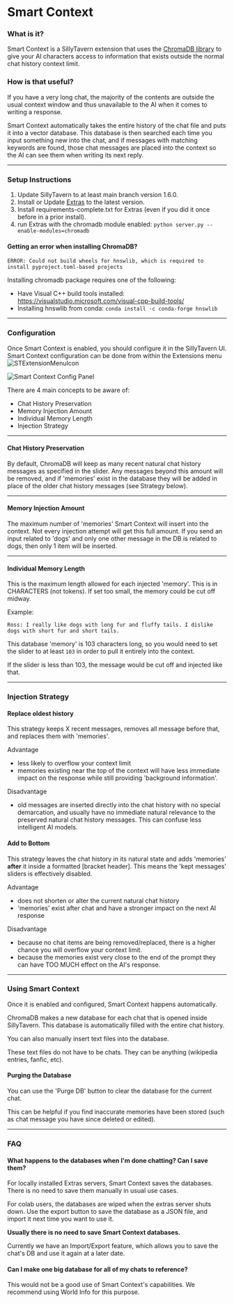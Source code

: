 # Smart Context

### What is it?

Smart Context is a SillyTavern extension that uses the [ChromaDB library](https://www.trychroma.com) to give your AI characters access to information that exists outside the normal chat history context limit.

### How is that useful?

If you have a very long chat, the majority of the contents are outside the usual context window and thus unavailable to the AI when it comes to writing a response.

Smart Context automatically takes the entire history of the chat file and puts it into a vector database. This database is then searched each time you input something new into the chat, and if messages with matching keywords are found, those chat messages are placed into the context so the AI can see them when writing its next reply.

***

### Setup Instructions

1. Update SillyTavern to at least main branch version 1.6.0.
2. Install or Update [Extras](https://github.com/SillyTavern/SillyTavern-extras) to the latest version.
3. Install requirements-complete.txt for Extras (even if you did it once before in a prior install).
4. run Extras with the chromadb module enabled: `python server.py --enable-modules=chromadb`

#### Getting an error when installing ChromaDB?

```
ERROR: Could not build wheels for hnswlib, which is required to install pyproject.toml-based projects
```

Installing chromadb package requires one of the following:

- Have Visual C++ build tools installed: <https://visualstudio.microsoft.com/visual-cpp-build-tools/>
- Installing hnswlib from conda: `conda install -c conda-forge hnswlib`

***

### Configuration

Once Smart Context is enabled, you should configure it in the SillyTavern UI.
Smart Context configuration can be done from within the Extensions menu ![STExtensionMenuIcon](https://github.com/SillyTavern/SillyTavern/assets/124905043/4545037e-dff8-4373-9513-cddb69780be1)

![Smart Context Config Panel](https://github.com/SillyTavern/SillyTavern/assets/124905043/86261cef-15eb-42e1-b3e5-5fe07cdf6190)

There are 4 main concepts to be aware of:

- Chat History Preservation
- Memory Injection Amount
- Individual Memory Length
- Injection Strategy

***

#### Chat History Preservation

By default, ChromaDB will keep as many recent natural chat history messages as specified in the slider.
Any messages beyond this amount will be removed, and if 'memories' exist in the database they will be added in place of the older chat history messages (see Strategy below).

***

#### Memory Injection Amount

The maximum number of 'memories' Smart Context will insert into the context.
Not every injection attempt will get this full amount.
If you send an input related to 'dogs' and only one other message in the DB is related to dogs, then only 1 item will be inserted.

***

#### Individual Memory Length

This is the maximum length allowed for each injected 'memory'.
This is in CHARACTERS (not tokens).
If set too small, the memory could be cut off midway.

Example:

`Ross: I really like dogs with long fur and fluffy tails. I dislike dogs with short fur and short tails.`

This database 'memory' is 103 characters long, so you would need to set the slider to at least `103` in order to pull it entirely into the context.

If the slider is less than 103, the message would be cut off and injected like that.

***

### Injection Strategy

#### Replace oldest history

This strategy keeps X recent messages, removes all message before that, and replaces them with 'memories'.

Advantage

- less likely to overflow your context limit
- memories existing near the top of the context will have less immediate impact on the response while still providing 'background information'.

Disadvantage

- old messages are inserted directly into the chat history with no special demarcation, and usually have no immediate natural relevance to the preserved natural chat history messages. This can confuse less intelligent AI models.

#### Add to Bottom

This strategy leaves the chat history in its natural state and adds 'memories' **after** it inside a formatted [bracket header].
This means the 'kept messages' sliders is effectively disabled.

Advantage

- does not shorten or alter the current natural chat history
- 'memories' exist after chat and have a stronger impact on the next AI response

Disadvantage

- because no chat items are being removed/replaced, there is a higher chance you will overflow your context limit.
- because the memories exist very close to the end of the prompt they can have TOO MUCH effect on the AI's response.

***

### Using Smart Context

Once it is enabled and configured, Smart Context happens automatically.

ChromaDB makes a new database for each chat that is opened inside SillyTavern.
This database is automatically filled with the entire chat history.

You can also manually insert text files into the database.

These text files do not have to be chats. They can be anything (wikipedia entries, fanfic, etc).

#### Purging the Database

You can use the 'Purge DB' button to clear the database for the current chat.

This can be helpful if you find inaccurate memories have been stored (such as chat message you have since deleted or edited).

***

### FAQ

#### What happens to the databases when I'm done chatting? Can I save them?

For locally installed Extras servers, Smart Context saves the databases. There is no need to save them manually in usual use cases.

For colab users, the databases are wiped when the extras server shuts down. Use the export button to save the database as a JSON file, and import it next time you want to use it.

**Usually there is no need to save Smart Context databases.**

Currently we have an Import/Export feature, which allows you to save the chat's DB and use it again at a later date.

#### Can I make one big database for all of my chats to reference?

This would not be a good use of Smart Context's capabilities.
We recommend using World Info for this purpose.
